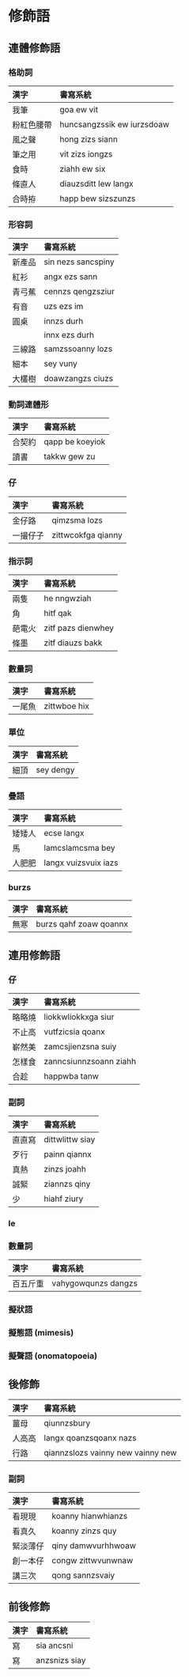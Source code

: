 # 修飾語

## 連體修飾語

### 格助詞

| 漢字 | 書寫系統 |
| :--- | :--- |
| 我筆 | goa ew vit |
| 粉紅色腰帶 | huncsangzssik ew iurzsdoaw |
| 風之聲 | hong zizs siann |
| 筆之用 | vit zizs iongzs |
| 食時 | ziahh ew six |
| 條直人 | diauzsditt lew langx |
| 合時拵 | happ bew sizszunzs |

### 形容詞

| 漢字 | 書寫系統 |
| :--- | :--- |
| 新產品 | sin nezs sancspiny |
| 紅衫 | angx ezs sann |
| 青弓蕉 | cennzs qengzsziur |
| 有音 | uzs ezs im |
| 圓桌 | innzs durh |
|| innx ezs durh |
| 三線路 | samzssoanny lozs |
| 細本 | sey vuny |
| 大欉樹 | doawzangzs ciuzs |

### 動詞連體形

| 漢字 | 書寫系統 |
| :--- | :--- |
| 合契約 | qapp be koeyiok |
| 讀書 | takkw gew zu |

### 仔

| 漢字 | 書寫系統 |
| :--- | :--- |
| 金仔路 | qimzsma lozs |
| 一撮仔子 | zittwcokfga qianny |

### 指示詞

| 漢字 | 書寫系統 |
| :--- | :--- |
| 兩隻 | he nngwziah |
| 角 | hitf qak |
| 葩電火 | zitf pazs dienwhey |
| 條墨 | zitf diauzs bakk |

### 數量詞

| 漢字 | 書寫系統 |
| :--- | :--- |
| 一尾魚 | zittwboe hix |

### 單位

| 漢字 | 書寫系統 |
| :--- | :--- |
| 細頂 | sey dengy |

### 疊語

| 漢字 | 書寫系統 |
| :--- | :--- |
| 矮矮人 | ecse langx |
| 馬 | lamcslamcsma bey |
| 人肥肥 | langx vuizsvuix iazs |

### burzs

| 漢字 | 書寫系統 |
| :--- | :--- |
| 無寒 | burzs qahf zoaw qoannx |

## 連用修飾語

### 仔

| 漢字 | 書寫系統 |
| :--- | :--- |
| 略略燒 | liokkwliokkxga siur |
| 不止高 | vutfzicsia qoanx |
| 嶄然美 | zamcsjienzsna suiy |
| 怎樣食 | zanncsiunnzsoann ziahh |
| 合趁 | happwba tanw |

### 副詞

| 漢字 | 書寫系統 |
| :--- | :--- |
| 直直寫 | dittwlittw siay |
| 歹行 | painn qiannx |
| 真熱 | zinzs joahh |
| 誠緊 | ziannzs qiny |
| 少 | hiahf ziury |

### le

### 數量詞

| 漢字 | 書寫系統 |
| :--- | :--- |
| 百五斤重 | vahygowqunzs dangzs |

### 擬狀語

### 擬態語 (mimesis)

### 擬聲語 (onomatopoeia)

## 後修飾

| 漢字 | 書寫系統 |
| :--- | :--- |
| 薑母 | qiunnzsbury |
| 人高高 | langx qoanzsqoanx nazs|
| 行路 | qiannzslozs vainny new vainny new |

### 副詞

| 漢字 | 書寫系統 |
| :--- | :--- |
| 看現現 | koanny hianwhianzs |
| 看真久 | koanny zinzs quy |
| 緊淡薄仔 | qiny damwvurhhwoaw |
| 創一本仔 | congw zittwvunwnaw|
| 講三次 | qong sannzsvaiy |

## 前後修飾

| 漢字 | 書寫系統 |
| :--- | :--- |
| 寫 | sia ancsni |
| 寫 | anzsnizs siay |
